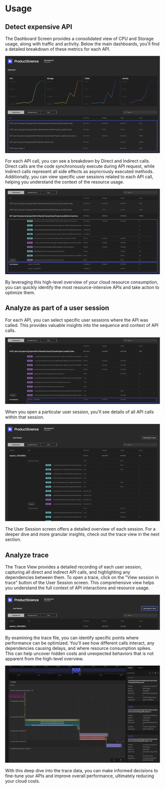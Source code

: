 # Usage

## Detect expensive API

The Dashboard Screen provides a consolidated view of CPU 
and Storage usage, along with traffic and activity. 
Below the main dashboards, you'll find a detailed breakdown of 
these metrics for each API. 

![dashboard-view](../images/cco-dashboard-view.png)

For each API call, you can see a breakdown by Direct and Indirect calls. 
Direct calls are the code synchronously execute during API request, while Indirect calls 
represent all side effects as asyncrously executed methods. 
Additionally, you can view specific 
user sessions related to each API call, helping you understand the context 
of the resource usage.

![api-breakdown](../images/cco-api-breakdown.png)

By leveraging this high-level overview of your cloud resource consumption, 
you can quickly identify the most resource-intensive APIs and take action 
to optimize them.

## Analyze as part of a user session

For each API, you can select specific user sessions where the API was called. 
This provides valuable insights into the sequence and context of API calls.

![api-sessions](../images/cco-api-sessions.png)

When you open a particular user session, you’ll see details of all API calls 
within that session.

![user-session](../images/cco-user-session.png)

The User Session screen offers a detailed overview of each session. For a 
deeper dive and more granular insights, check out the trace view in the 
next section.

## Analyze trace 

The Trace View provides a detailed recording of each user session, capturing 
all direct and indirect API calls, and highlighting any dependencies between them. 
To open a trace, click on the "View session in trace" button of the 
User Session screen. 
This comprehensive view helps you understand the full context of API 
interactions and resource usage.

![view-trace](../images/cco-view-trace.png)

By examining the trace file, you can identify specific points where performance 
can be optimized. You'll see how different calls interact, any dependencies 
causing delays, and where resource consumption spikes. This can help uncover 
hidden costs and unexpected behaviors that is not apparent from the 
high-level overview.

![trace-session](../images/cco-trace-view.png)

With this deep dive into the trace data, you can make informed decisions to 
fine-tune your APIs and improve overall performance, ultimately reducing 
your cloud costs.
